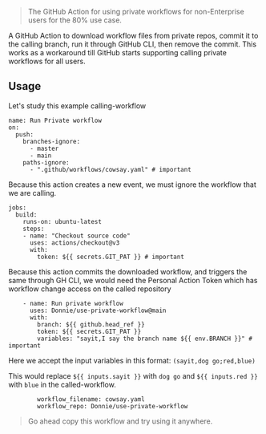> The GitHub Action for using private workflows for non-Enterprise users for the 80% use case.

A GitHub Action to download workflow files from private repos, commit it to the calling branch, run it through GitHub CLI, then remove the commit.
This works as a workaround till GitHub starts supporting calling private workflows for all users.

## Usage
Let's study this example calling-workflow

```
name: Run Private workflow
on:
  push:
    branches-ignore:
      - master
      - main
    paths-ignore:
      - ".github/workflows/cowsay.yaml" # important
```

Because this action creates a new event, we must ignore the workflow that we are calling.

```
jobs:
  build:
    runs-on: ubuntu-latest
    steps:
    - name: "Checkout source code"
      uses: actions/checkout@v3
      with:
        token: ${{ secrets.GIT_PAT }} # important
```

Because this action commits the downloaded workflow, and triggers the same through GH CLI, we would need the Personal Action Token which has workflow change access on the called repository

```
    - name: Run private workflow
      uses: Donnie/use-private-workflow@main
      with:
        branch: ${{ github.head_ref }}
        token: ${{ secrets.GIT_PAT }}
        variables: "sayit,I say the branch name ${{ env.BRANCH }}" # important
```

Here we accept the input variables in this format: `(sayit,dog go;red,blue)`

This would replace `${{ inputs.sayit }}` with `dog go` and `${{ inputs.red }}` with `blue` in the called-workflow.

```
        workflow_filename: cowsay.yaml
        workflow_repo: Donnie/use-private-workflow
```

> Go ahead copy this workflow and try using it anywhere.
